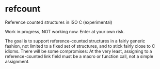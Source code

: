 # refcount
Reference counted structures in ISO C  (experimental)

Work in progress, NOT working now. Enter at your own risk. 

The goal is to support reference-counted structures in a fairly 
generic fashion, not limited to a fixed set of structures, and to 
stick fairly close to C idioms.  There will be some compromises: 
At the very least, assigning to a reference-counted link field 
must be a macro or function call, not a simple assignment. 

